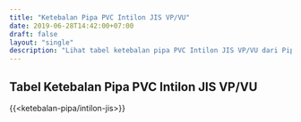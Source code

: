```yaml
---
title: "Ketebalan Pipa PVC Intilon JIS VP/VU"
date: 2019-06-28T14:42:00+07:00
draft: false
layout: "single"
description: "Lihat tabel ketebalan pipa PVC Intilon JIS VP/VU dari PipaJaya, distributor pipa PVC Intilon JIS terbaik seJabodetabek."
---
```


## Tabel Ketebalan Pipa PVC Intilon JIS VP/VU

{{<ketebalan-pipa/intilon-jis>}}